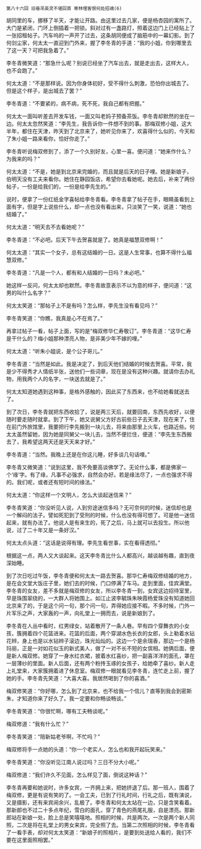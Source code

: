     第八十六回 旧巷吊英灵不堪回首 寒林埋客恨何处招魂(6) 

   胡同里的车，挪移了半天，才能让开路。由这里过去几家，便是杨杏园的寓所了。大门是紧闭，门环上倒插着一把锁。斜对过有一盏路灯，照着这边门上已经贴上了一张招租帖子。汽车呜的一声开了过去，这条胡同便成了脑筋中的一幕幻影。到了何剑尘家，何太太一直迎到门外来，握了李冬青的手道：“我的小姐，你到哪里去了这一天？可把我急着了。”

   李冬青微笑道：“那急什么呢？别说已经坐了汽车出去，就是走出去，这样大人，也不会跑了。”

   何太太道：“不是那样说。因为你身体初好，受不得什么刺激，恐怕你出城去了。但是这个样子，是出城去了罢？”

   李冬青道：“不要紧的，病不病，死不死，我自己都有把握。”

   何太太一面叫听差去开发车钱，一面又叫老妈子预备茶饭。李冬青却默然的坐在一边。何太太忽然笑道：“李先生，我告诉你一件想不到的事。那梅双修小姐，这大半年，都住在天津，昨天到了北京来了，她听见你来了，欢喜得什么似的，今天和了朱小姐一路来看你，恰好你走了。”

   李冬青听说梅双修到了，添了一个久别好友，心里一喜。便问道：“她来作什么？为我来的吗？”

   何太太道：“不是，她是到北京来完婚的，而且就是后天的日子哩。她是新娘子，伯明天没有工夫来看你。她住在静园饭店，希望你去看她呢。她去后，补来了两份帖子，一份是给我们的，一份是给李先生的。”

   说时，便拿了一份红纸金字喜帖给李冬青看。李冬青拿了帖子在手，眼睛虽看到上面有字，但是字上说些什么，却一点也没有看出来，只淡笑了一笑，说道：“她也结婚了。”

   何太太道：“明天去不去看她呢？”

   李冬青道：“不必吧。后天下午去贺喜就是了。她真是福慧双修啊！”

   何太太道：“其实一个女子，总有这结婚的一日。这是人生常事，也算不得什么福慧双修。”

   李冬青道：“凡是一个人，都有和人结婚的一日吗？未必吧。”

   她这样一反问，何太太却也默然。李冬青故意表示不以为意的样子，便问道：“这男的叫什么名字？”

   何太太笑道：“那帖子上不是有吗？怎么样，李先生没有看见吗？”

   李冬青笑道：“你瞧，我真是心不在焉了。”

   再拿过帖子一看，帖子上面，写的是“梅双修华仁寿敬订”。李冬青道：“这华仁寿是干什么的？梅小姐那种漂亮人物，是非美少年不嫁的哩。”

   何太太道：“听朱小姐说，是个公子哥儿。”

   李冬青道：“当然是如此。我是决定了，到后天他们结婚的时候去贺喜。平常，我是少不得秀才人情纸半张，送他们一些词章，现在是没有这种兴趣。就请你去办礼物，用我两个人的名字，一块送去就是了。”

   何太太知道她遇到这种事，是格外感触的，因此买了东西来，也不给她看就送去了。

   到了次日，李冬青就把东西收拾了，说是两三天后，就要回南，东西先收好，以便随时要走随时就拿。到了下午，她又说舅父方好古前些日子去天津，现在来了，住在前门外旅馆里，我要把行李先搬到一块儿去，将来由那里上火车，也路近些。何太太虽然留她，因为她是同舅父一块儿去，当然不便拦住，便道：“李先生东西搬去了，我希望这两天还是天天来才好。”

   李冬青道：“当然。我晚上还是在你这儿睡，好多谈几句话哩。”

   李冬青又微笑道：“说到这里，我不免要高谈佛学了。无论什么事，都是佛家一个‘缘’字。有了缘，凡事不必强求，自然会办好。若是缘法尽了，一点也强求不得的。我们呢，或者还有短时间的缘法。”

   何太太道：“你这样一个文明人，怎么大谈起迷信来？”

   李冬青笑道：“你没听见人说，人到穷途迷信多吗？无可奈何的时候，迷信却也是一个解闷的法子。譬如死犯到了受刑的时候，什么也没有得可想了。可是他一迷信起来，就有办法了。他说人是有来生的，死了之后，马上就可以去投生。所以他说，过了二十年又是一条好汉。”

   何太太点头道：“这话是说得有理。李先生看世事，实在看得透彻。”

   根据这一点，两人又大谈起来。这天李冬青比什么人都高兴，越谈越有趣，直到夜深始睡。

   到了次日吃过午饭，李冬青便和何太太一路去贺喜。那华仁寿梅双修结婚的地方，是在会文堂大饭庄子里，她们去的时候，门口停满了车马。走到里面，佳宾满堂。李冬青的女友，差不多就是梅双修的女友，所以李冬青一到，女宾这边招待室里，早是珠围翠绕的，一大群人将她围上。如江止波李毓珠朱映霞杨爱珠没有知道她回北京来了的，于是这个问一句，那个问一句，弄得她应接不暇。不多时候，门外一片军乐之声，大家轰的一声，向礼堂上一拥而去，说是新娘到了。

   李冬青在人丛中看时，红男绿女，站着散开了一条人巷。早有四个穿舞衣的小女孩，簇拥着四个花篮进来。花篮的后面，两个穿湖水色长衣的女郎，头上勒着水钻花辫，身上也是以水钻辫子滚边，珠光灿灿的。这边一个是余瑞香，那边一个是杨玛丽，正是一对如花似玉的新式美人，做了一对不长不短的女傧相。她俩后面，便是新人梅双修。她穿了一身水红衣裙，披着水红喜纱，把一副喜洋洋的面孔，罩在一层薄纱的里面。新人后面，还有两个粉抟玉琢的女孩子，给她牵了喜纱。新人走上礼堂来，大家簇拥着进了休息室。梅双修一眼就看见李冬青，连忙走上前，握了她的手。李冬青先笑道：“大喜大喜。我居然喝到了你的喜酒。”

   梅双修笑道：“你好哪，怎么到了北京来，也不给我一个信儿？直等到我会到密斯朱，才知道你来了好久了。我一定要和你畅谈畅谈。”

   李冬青笑道：“你很忙啊，哪有工夫畅谈呢。”

   梅双修道：“我有什么忙？”

   李冬青笑道：“陪新姑老爷啊，不忙吗？”

   梅双修将手一点她的头道：“你一个老实人，怎么也和我开起玩笑来。”

   李冬青笑道：“你没听见江南人说过吗？三日不分大小呢。”

   梅双修道：“我们许久不见面，怎么样见了面，倒说这种话？”

   李冬青再要和她说时，许多女宾，一齐拥上来，把她挤退了后。那一班人，围着了梅双修，更是有说有笑的了。一会工夫，已到了行礼时间，行礼之后，既有演说，又是摄影，还有来宾闹余兴，乱极了。李冬青和何太太站在一边，只是含笑看着。那新郎也不过二十多点年纪，雪白的面孔，穿了青色的燕尾礼服，自是漂亮。那新郎站在新娘一处，脸上总是笑嘻嘻地。照相的时候，共是两次。一次是两个新人同照，二次是将在礼堂上的男女来宾，完全照了去。当第二次照相的时候，李冬青看了一看手表，却对何太太笑道：“新娘子的照相片，是要到处送给人看的，我们不要在这里面照相罢。”

